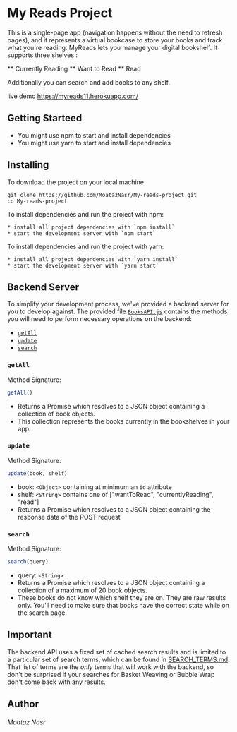 # My Reads Project

This is a single-page app (navigation happens without the need to refresh pages), and it represents a virtual bookcase to store your books and track what you're reading. MyReads lets you manage your digital bookshelf. It supports three shelves :

** Currently Reading
** Want to Read
** Read

Additionally you can search and add books to any shelf.

live demo https://myreads11.herokuapp.com/

## Getting Starteed

* You might use npm to start and install dependencies 
* You might use yarn to start and install dependencies 
## Installing

To download the project  on your local machine

```
git clone https://github.com/MoatazNasr/My-reads-project.git
cd My-reads-project 

```

To install dependencies and run the project with npm:

```
* install all project dependencies with `npm install`
* start the development server with `npm start`

```
To install dependencies and run the project with yarn:

```
* install all project dependencies with `yarn install`
* start the development server with `yarn start`

```

## Backend Server

To simplify your development process, we've provided a backend server for you to develop against. The provided file [`BooksAPI.js`](src/BooksAPI.js) contains the methods you will need to perform necessary operations on the backend:

* [`getAll`](#getall)
* [`update`](#update)
* [`search`](#search)

### `getAll`

Method Signature:

```js
getAll()
```

* Returns a Promise which resolves to a JSON object containing a collection of book objects.
* This collection represents the books currently in the bookshelves in your app.

### `update`

Method Signature:

```js
update(book, shelf)
```

* book: `<Object>` containing at minimum an `id` attribute
* shelf: `<String>` contains one of ["wantToRead", "currentlyReading", "read"]  
* Returns a Promise which resolves to a JSON object containing the response data of the POST request

### `search`

Method Signature:

```js
search(query)
```

* query: `<String>`
* Returns a Promise which resolves to a JSON object containing a collection of a maximum of 20 book objects.
* These books do not know which shelf they are on. They are raw results only. You'll need to make sure that books have the correct state while on the search page.

## Important
The backend API uses a fixed set of cached search results and is limited to a particular set of search terms, which can be found in [SEARCH_TERMS.md](SEARCH_TERMS.md). That list of terms are the _only_ terms that will work with the backend, so don't be surprised if your searches for Basket Weaving or Bubble Wrap don't come back with any results.


## Author

###### Moataz Nasr
